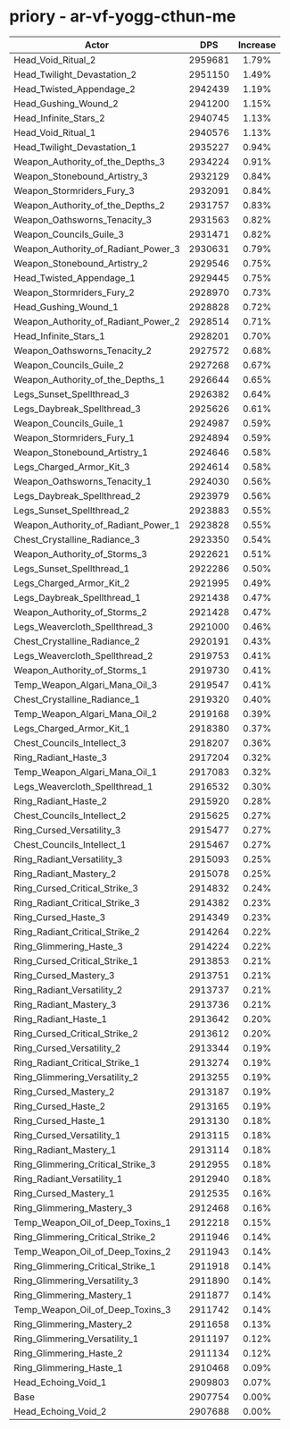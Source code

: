 # priory - ar-vf-yogg-cthun-me
| Actor | DPS | Increase |
|---|:---:|:---:|
|Head_Void_Ritual_2|2959681|1.79%|
|Head_Twilight_Devastation_2|2951150|1.49%|
|Head_Twisted_Appendage_2|2942439|1.19%|
|Head_Gushing_Wound_2|2941200|1.15%|
|Head_Infinite_Stars_2|2940745|1.13%|
|Head_Void_Ritual_1|2940576|1.13%|
|Head_Twilight_Devastation_1|2935227|0.94%|
|Weapon_Authority_of_the_Depths_3|2934224|0.91%|
|Weapon_Stonebound_Artistry_3|2932129|0.84%|
|Weapon_Stormriders_Fury_3|2932091|0.84%|
|Weapon_Authority_of_the_Depths_2|2931757|0.83%|
|Weapon_Oathsworns_Tenacity_3|2931563|0.82%|
|Weapon_Councils_Guile_3|2931471|0.82%|
|Weapon_Authority_of_Radiant_Power_3|2930631|0.79%|
|Weapon_Stonebound_Artistry_2|2929546|0.75%|
|Head_Twisted_Appendage_1|2929445|0.75%|
|Weapon_Stormriders_Fury_2|2928970|0.73%|
|Head_Gushing_Wound_1|2928828|0.72%|
|Weapon_Authority_of_Radiant_Power_2|2928514|0.71%|
|Head_Infinite_Stars_1|2928201|0.70%|
|Weapon_Oathsworns_Tenacity_2|2927572|0.68%|
|Weapon_Councils_Guile_2|2927268|0.67%|
|Weapon_Authority_of_the_Depths_1|2926644|0.65%|
|Legs_Sunset_Spellthread_3|2926382|0.64%|
|Legs_Daybreak_Spellthread_3|2925626|0.61%|
|Weapon_Councils_Guile_1|2924987|0.59%|
|Weapon_Stormriders_Fury_1|2924894|0.59%|
|Weapon_Stonebound_Artistry_1|2924646|0.58%|
|Legs_Charged_Armor_Kit_3|2924614|0.58%|
|Weapon_Oathsworns_Tenacity_1|2924030|0.56%|
|Legs_Daybreak_Spellthread_2|2923979|0.56%|
|Legs_Sunset_Spellthread_2|2923883|0.55%|
|Weapon_Authority_of_Radiant_Power_1|2923828|0.55%|
|Chest_Crystalline_Radiance_3|2923350|0.54%|
|Weapon_Authority_of_Storms_3|2922621|0.51%|
|Legs_Sunset_Spellthread_1|2922286|0.50%|
|Legs_Charged_Armor_Kit_2|2921995|0.49%|
|Legs_Daybreak_Spellthread_1|2921438|0.47%|
|Weapon_Authority_of_Storms_2|2921428|0.47%|
|Legs_Weavercloth_Spellthread_3|2921000|0.46%|
|Chest_Crystalline_Radiance_2|2920191|0.43%|
|Legs_Weavercloth_Spellthread_2|2919753|0.41%|
|Weapon_Authority_of_Storms_1|2919730|0.41%|
|Temp_Weapon_Algari_Mana_Oil_3|2919547|0.41%|
|Chest_Crystalline_Radiance_1|2919320|0.40%|
|Temp_Weapon_Algari_Mana_Oil_2|2919168|0.39%|
|Legs_Charged_Armor_Kit_1|2918380|0.37%|
|Chest_Councils_Intellect_3|2918207|0.36%|
|Ring_Radiant_Haste_3|2917204|0.32%|
|Temp_Weapon_Algari_Mana_Oil_1|2917083|0.32%|
|Legs_Weavercloth_Spellthread_1|2916532|0.30%|
|Ring_Radiant_Haste_2|2915920|0.28%|
|Chest_Councils_Intellect_2|2915625|0.27%|
|Ring_Cursed_Versatility_3|2915477|0.27%|
|Chest_Councils_Intellect_1|2915467|0.27%|
|Ring_Radiant_Versatility_3|2915093|0.25%|
|Ring_Radiant_Mastery_2|2915078|0.25%|
|Ring_Cursed_Critical_Strike_3|2914832|0.24%|
|Ring_Radiant_Critical_Strike_3|2914382|0.23%|
|Ring_Cursed_Haste_3|2914349|0.23%|
|Ring_Radiant_Critical_Strike_2|2914264|0.22%|
|Ring_Glimmering_Haste_3|2914224|0.22%|
|Ring_Cursed_Critical_Strike_1|2913853|0.21%|
|Ring_Cursed_Mastery_3|2913751|0.21%|
|Ring_Radiant_Versatility_2|2913737|0.21%|
|Ring_Radiant_Mastery_3|2913736|0.21%|
|Ring_Radiant_Haste_1|2913642|0.20%|
|Ring_Cursed_Critical_Strike_2|2913612|0.20%|
|Ring_Cursed_Versatility_2|2913344|0.19%|
|Ring_Radiant_Critical_Strike_1|2913274|0.19%|
|Ring_Glimmering_Versatility_2|2913255|0.19%|
|Ring_Cursed_Mastery_2|2913187|0.19%|
|Ring_Cursed_Haste_2|2913165|0.19%|
|Ring_Cursed_Haste_1|2913130|0.18%|
|Ring_Cursed_Versatility_1|2913115|0.18%|
|Ring_Radiant_Mastery_1|2913114|0.18%|
|Ring_Glimmering_Critical_Strike_3|2912955|0.18%|
|Ring_Radiant_Versatility_1|2912940|0.18%|
|Ring_Cursed_Mastery_1|2912535|0.16%|
|Ring_Glimmering_Mastery_3|2912468|0.16%|
|Temp_Weapon_Oil_of_Deep_Toxins_1|2912218|0.15%|
|Ring_Glimmering_Critical_Strike_2|2911946|0.14%|
|Temp_Weapon_Oil_of_Deep_Toxins_2|2911943|0.14%|
|Ring_Glimmering_Critical_Strike_1|2911918|0.14%|
|Ring_Glimmering_Versatility_3|2911890|0.14%|
|Ring_Glimmering_Mastery_1|2911877|0.14%|
|Temp_Weapon_Oil_of_Deep_Toxins_3|2911742|0.14%|
|Ring_Glimmering_Mastery_2|2911658|0.13%|
|Ring_Glimmering_Versatility_1|2911197|0.12%|
|Ring_Glimmering_Haste_2|2911134|0.12%|
|Ring_Glimmering_Haste_1|2910468|0.09%|
|Head_Echoing_Void_1|2909803|0.07%|
|Base|2907754|0.00%|
|Head_Echoing_Void_2|2907688|0.00%|
